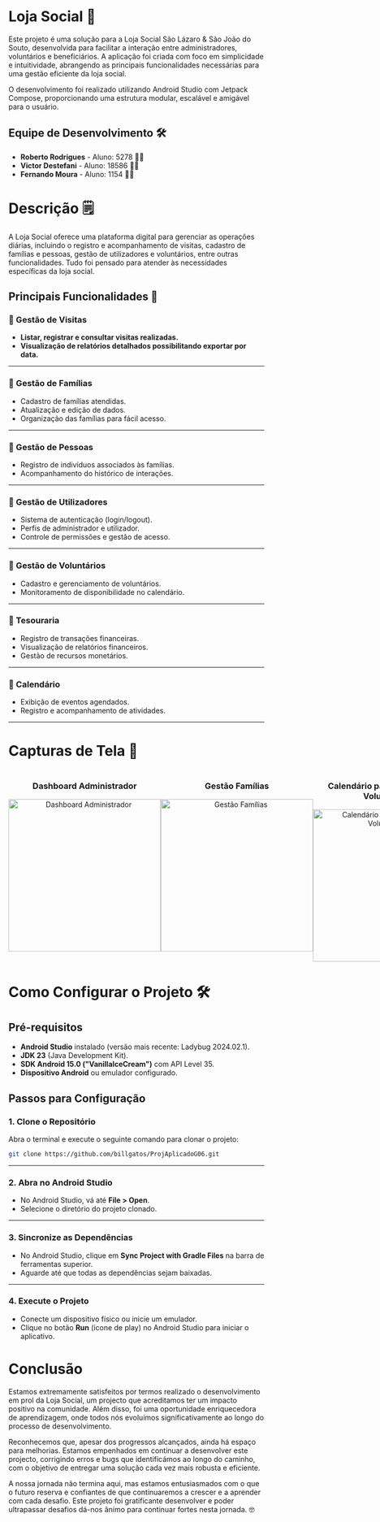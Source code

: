 # Loja Social 🏬 
Este projeto é uma solução para a Loja Social São Lázaro & São João do Souto, desenvolvida para facilitar a interação entre administradores, voluntários e beneficiários. A aplicação foi criada com foco em simplicidade e intuitividade, abrangendo as principais funcionalidades necessárias para uma gestão eficiente da loja social.

O desenvolvimento foi realizado utilizando Android Studio com Jetpack Compose, proporcionando uma estrutura modular, escalável e amigável para o usuário.

## Equipe de Desenvolvimento 🛠️

- **Roberto Rodrigues** - Aluno: 5278 🧑‍💻
- **Victor Destefani** - Aluno: 18586 🧑‍💻
- **Fernando Moura** - Aluno: 1154 🧑‍💻

# Descrição 🗒️

A Loja Social oferece uma plataforma digital para gerenciar as operações diárias, incluindo o registro e acompanhamento de visitas, cadastro de famílias e pessoas, gestão de utilizadores e voluntários, entre outras funcionalidades. Tudo foi pensado para atender às necessidades específicas da loja social.

## Principais Funcionalidades 🚀

### 🔹 Gestão de Visitas
- **Listar, registrar e consultar visitas realizadas.**
- **Visualização de relatórios detalhados possibilitando exportar por data.**

---

### 🔹 Gestão de Famílias
- Cadastro de famílias atendidas.
- Atualização e edição de dados.
- Organização das famílias para fácil acesso.

---

### 🔹 Gestão de Pessoas
- Registro de indivíduos associados às famílias.
- Acompanhamento do histórico de interações.

---

### 🔹 Gestão de Utilizadores
- Sistema de autenticação (login/logout).
- Perfis de administrador e utilizador.
- Controle de permissões e gestão de acesso.

---

### 🔹 Gestão de Voluntários
- Cadastro e gerenciamento de voluntários.
- Monitoramento de disponibilidade no calendário.

---

### 🔹 Tesouraria
- Registro de transações financeiras.
- Visualização de relatórios financeiros.
- Gestão de recursos monetários.

---

### 🔹 Calendário
- Exibição de eventos agendados.
- Registro e acompanhamento de atividades.

---

# Capturas de Tela 📸

<div style="display: flex; justify-content: space-around;">

  <div style="text-align: center;">
    <h3>Dashboard Administrador</h3>
    <img src="https://github.com/user-attachments/assets/fa90f6f8-9335-4cdf-ac89-c3ddb4318d5f" alt="Dashboard Administrador" width="300">
  </div>

  <div style="text-align: center;">
    <h3>Gestão Famílias</h3>
    <img src="https://github.com/user-attachments/assets/eacf3875-9799-4161-9b14-8519b276a45b" alt="Gestão Famílias" width="300">
  </div>

  <div style="text-align: center;">
    <h3>Calendário para Aprovação de Voluntariado</h3>
    <img src="https://github.com/user-attachments/assets/bccce910-6fda-4cf3-96a9-1ee196c4826a" alt="Calendário para Aprovação de Voluntariado" width="300">
  </div>

</div>

# Como Configurar o Projeto 🛠
## **Pré-requisitos**
- **Android Studio** instalado (versão mais recente: Ladybug 2024.02.1).
- **JDK 23** (Java Development Kit).
- **SDK Android 15.0 ("VanillaIceCream")** com API Level 35.
- **Dispositivo Android** ou emulador configurado.

## **Passos para Configuração**

### **1. Clone o Repositório**
Abra o terminal e execute o seguinte comando para clonar o projeto:
```bash
git clone https://github.com/billgatos/ProjAplicadoG06.git
```
---

### **2. Abra no Android Studio**
- No Android Studio, vá até **File > Open**.
- Selecione o diretório do projeto clonado.

---

### **3. Sincronize as Dependências**
- No Android Studio, clique em **Sync Project with Gradle Files** na barra de ferramentas superior.
- Aguarde até que todas as dependências sejam baixadas.

---

### **4. Execute o Projeto**
- Conecte um dispositivo físico ou inicie um emulador.
- Clique no botão **Run** (ícone de play) no Android Studio para iniciar o aplicativo.

# Conclusão
Estamos extremamente satisfeitos por termos realizado o desenvolvimento em prol da Loja Social, um projecto que acreditamos ter um impacto positivo na comunidade. Além disso, foi uma oportunidade enriquecedora de aprendizagem, onde todos nós evoluímos significativamente ao longo do processo de desenvolvimento.

Reconhecemos que, apesar dos progressos alcançados, ainda há espaço para melhorias. Estamos empenhados em continuar a desenvolver este projecto, corrigindo erros e bugs que identificámos ao longo do caminho, com o objetivo de entregar uma solução cada vez mais robusta e eficiente.

A nossa jornada não termina aqui, mas estamos entusiasmados com o que o futuro reserva e confiantes de que continuaremos a crescer e a aprender com cada desafio. Este projeto foi gratificante desenvolver e poder ultrapassar desafios dá-nos ânimo para continuar fortes nesta jornada. 🤓 
